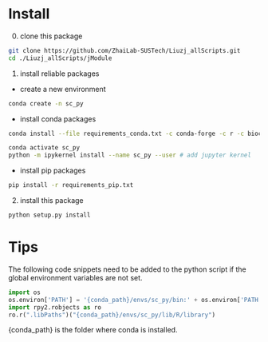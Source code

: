 # Install
0. clone this package
```bash
git clone https://github.com/ZhaiLab-SUSTech/Liuzj_allScripts.git
cd ./Liuzj_allScripts/jModule
```
1. install reliable packages
- create a new environment
```bash
conda create -n sc_py
```
- install conda packages
```bash
conda install --file requirements_conda.txt -c conda-forge -c r -c bioconda -n sc_py # or mamba

conda activate sc_py
python -m ipykernel install --name sc_py --user # add jupyter kernel
```
- install pip packages
```bash
pip install -r requirements_pip.txt
```
2. install this package
```bash
python setup.py install
```

# Tips
The following code snippets need to be added to the python script if the global environment variables are not set.
```python
import os
os.environ['PATH'] = '{conda_path}/envs/sc_py/bin:' + os.environ['PATH']
import rpy2.robjects as ro
ro.r(".libPaths")("{conda_path}/envs/sc_py/lib/R/library")
```
{conda_path} is the folder where conda is installed.

